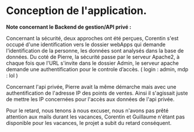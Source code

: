 # Conception de l'application. #


**Note concernant le Backend de gestion/API privé :**



Concernant la sécurité, deux approches ont été perçues, Corentin s'est occupé d'une identification vers le dossier webApps qui demande l'identification de la personne, les données sont analysés dans la base de données.
Du coté de Pierre, la sécurité passe par le serveur Apache2, à chaque fois que l'URL s'invite dans le dossier Admin, le serveur apache demande une authentification pour le controle d’accès. 
( login : admin, mdp : lol ) 

Concernant l'api privée, Pierre avait la même démarche mais avec une authentification de l'adresse IP des points de ventes. Ainsi il s'agissait juste de mettre les IP concernées pour l'accès aux données de l'api privée.

Pour le retard, nous tenons à nous excuser, nous n'avons pas prêté attention aux mails durant les vacances, Corentin et Guillaume n'étant pas disponible pour les vacances, le projet a subit du retard conséquent.